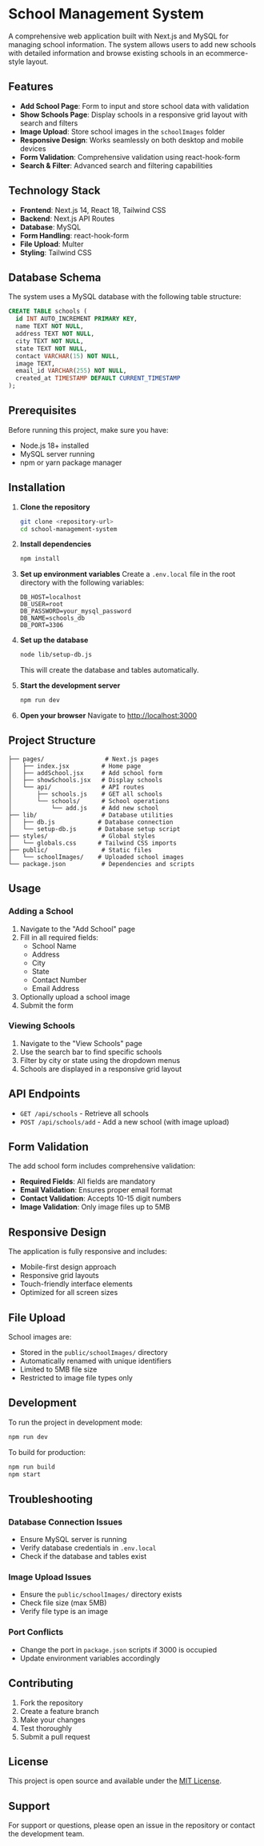 # School Management System

A comprehensive web application built with Next.js and MySQL for managing school information. The system allows users to add new schools with detailed information and browse existing schools in an ecommerce-style layout.

## Features

- **Add School Page**: Form to input and store school data with validation
- **Show Schools Page**: Display schools in a responsive grid layout with search and filters
- **Image Upload**: Store school images in the `schoolImages` folder
- **Responsive Design**: Works seamlessly on both desktop and mobile devices
- **Form Validation**: Comprehensive validation using react-hook-form
- **Search & Filter**: Advanced search and filtering capabilities

## Technology Stack

- **Frontend**: Next.js 14, React 18, Tailwind CSS
- **Backend**: Next.js API Routes
- **Database**: MySQL
- **Form Handling**: react-hook-form
- **File Upload**: Multer
- **Styling**: Tailwind CSS

## Database Schema

The system uses a MySQL database with the following table structure:

```sql
CREATE TABLE schools (
  id INT AUTO_INCREMENT PRIMARY KEY,
  name TEXT NOT NULL,
  address TEXT NOT NULL,
  city TEXT NOT NULL,
  state TEXT NOT NULL,
  contact VARCHAR(15) NOT NULL,
  image TEXT,
  email_id VARCHAR(255) NOT NULL,
  created_at TIMESTAMP DEFAULT CURRENT_TIMESTAMP
);
```

## Prerequisites

Before running this project, make sure you have:

- Node.js 18+ installed
- MySQL server running
- npm or yarn package manager

## Installation

1. **Clone the repository**
   ```bash
   git clone <repository-url>
   cd school-management-system
   ```

2. **Install dependencies**
   ```bash
   npm install
   ```

3. **Set up environment variables**
   Create a `.env.local` file in the root directory with the following variables:
   ```env
   DB_HOST=localhost
   DB_USER=root
   DB_PASSWORD=your_mysql_password
   DB_NAME=schools_db
   DB_PORT=3306
   ```

4. **Set up the database**
   ```bash
   node lib/setup-db.js
   ```
   This will create the database and tables automatically.

5. **Start the development server**
   ```bash
   npm run dev
   ```

6. **Open your browser**
   Navigate to [http://localhost:3000](http://localhost:3000)

## Project Structure

```
├── pages/                 # Next.js pages
│   ├── index.jsx         # Home page
│   ├── addSchool.jsx     # Add school form
│   ├── showSchools.jsx   # Display schools
│   └── api/              # API routes
│       ├── schools.js    # GET all schools
│       └── schools/      # School operations
│           └── add.js    # Add new school
├── lib/                  # Database utilities
│   ├── db.js            # Database connection
│   └── setup-db.js      # Database setup script
├── styles/               # Global styles
│   └── globals.css      # Tailwind CSS imports
├── public/               # Static files
│   └── schoolImages/    # Uploaded school images
└── package.json          # Dependencies and scripts
```

## Usage

### Adding a School

1. Navigate to the "Add School" page
2. Fill in all required fields:
   - School Name
   - Address
   - City
   - State
   - Contact Number
   - Email Address
3. Optionally upload a school image
4. Submit the form

### Viewing Schools

1. Navigate to the "View Schools" page
2. Use the search bar to find specific schools
3. Filter by city or state using the dropdown menus
4. Schools are displayed in a responsive grid layout

## API Endpoints

- `GET /api/schools` - Retrieve all schools
- `POST /api/schools/add` - Add a new school (with image upload)

## Form Validation

The add school form includes comprehensive validation:

- **Required Fields**: All fields are mandatory
- **Email Validation**: Ensures proper email format
- **Contact Validation**: Accepts 10-15 digit numbers
- **Image Validation**: Only image files up to 5MB

## Responsive Design

The application is fully responsive and includes:

- Mobile-first design approach
- Responsive grid layouts
- Touch-friendly interface elements
- Optimized for all screen sizes

## File Upload

School images are:
- Stored in the `public/schoolImages/` directory
- Automatically renamed with unique identifiers
- Limited to 5MB file size
- Restricted to image file types only

## Development

To run the project in development mode:

```bash
npm run dev
```

To build for production:

```bash
npm run build
npm start
```

## Troubleshooting

### Database Connection Issues
- Ensure MySQL server is running
- Verify database credentials in `.env.local`
- Check if the database and tables exist

### Image Upload Issues
- Ensure the `public/schoolImages/` directory exists
- Check file size (max 5MB)
- Verify file type is an image

### Port Conflicts
- Change the port in `package.json` scripts if 3000 is occupied
- Update environment variables accordingly

## Contributing

1. Fork the repository
2. Create a feature branch
3. Make your changes
4. Test thoroughly
5. Submit a pull request

## License

This project is open source and available under the [MIT License](LICENSE).

## Support

For support or questions, please open an issue in the repository or contact the development team.
